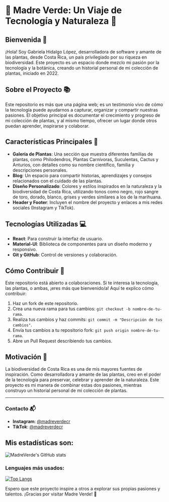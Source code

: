 # 🌿 Madre Verde: Un Viaje de Tecnología y Naturaleza 🌟

## Bienvenida 🌱
¡Hola! Soy Gabriela Hidalgo López, desarrolladora de software y amante de las plantas, desde Costa Rica, un país privilegiado por su riqueza en biodiversidad. Este proyecto es un espacio donde mezclo mi pasión por la tecnología y la botánica, creando un historial personal de mi colección de plantas, iniciado en 2022.

## Sobre el Proyecto 📚
Este repositorio es más que una página web; es un testimonio vivo de cómo la tecnología puede ayudarnos a capturar, organizar y compartir nuestras pasiones. El objetivo principal es documentar el crecimiento y progreso de mi colección de plantas, y al mismo tiempo, ofrecer un lugar donde otros puedan aprender, inspirarse y colaborar.

## Características Principales 🚀
- **Galería de Plantas**: Una sección que muestra diferentes familias de plantas, como Philodendros, Plantas Carnívoras, Suculentas, Cactus y Anturios, con detalles como su nombre científico, familia y descripciones personales.
- **Blog**: Un espacio para compartir historias, aprendizajes y consejos relacionados con el cuidado de las plantas.
- **Diseño Personalizado**: Colores y estilos inspirados en la naturaleza y la biodiversidad de Costa Rica, utilizando tonos como negro, rojo sangre de toro, dorado, blanco, grises y verdes similares a los de la marihuana.
- **Header y Footer**: Incluyen el nombre del proyecto y enlaces a mis redes sociales (Instagram y TikTok).

## Tecnologías Utilizadas 💻
- **React**: Para construir la interfaz de usuario.
- **Material-UI**: Biblioteca de componentes para un diseño moderno y responsivo.
- **Git y GitHub**: Control de versiones y colaboración.

## Cómo Contribuir 🤝
Este repositorio está abierto a colaboraciones. Si te interesa la tecnología, las plantas, o ambas, ¡eres más que bienvenido/a! Aquí te explico cómo contribuir:

1. Haz un fork de este repositorio.
2. Crea una nueva rama para tus cambios: `git checkout -b nombre-de-tu-rama`.
3. Realiza tus cambios y haz commits: `git commit -m "Descripción de tus cambios"`.
4. Envía tus cambios a tu repositorio fork: `git push origin nombre-de-tu-rama`.
5. Abre un Pull Request describiendo tus cambios.

## Motivación 💚
La biodiversidad de Costa Rica es una de mis mayores fuentes de inspiración. Como desarrolladora y amante de las plantas, creo en el poder de la tecnología para preservar, celebrar y aprender de la naturaleza. Este proyecto es mi manera de combinar estas dos pasiones, mientras construyo un historial personal de mi colección de plantas.

---

### Contacto 📬
- **Instagram**: [@madreverdecr](https://www.instagram.com/madreverdecr)
- **TikTok**: [@madreverdecr](https://www.tiktok.com/@madreverdecr)

## Mis estadísticas son:

![MadreVerde's GitHub stats](https://github-readme-stats.vercel.app/api?username=GabyHL26&show_icons=true&theme=synthwave)

### Lenguajes más usados:

[![Top Langs](https://github-readme-stats.vercel.app/api/top-langs/?username=GabyHL26&layout=compact&theme=synthwave)](https://github.com/GabyHL26)


Espero que este proyecto inspire a otros a explorar sus propias pasiones y talentos. ¡Gracias por visitar Madre Verde! 🌿

